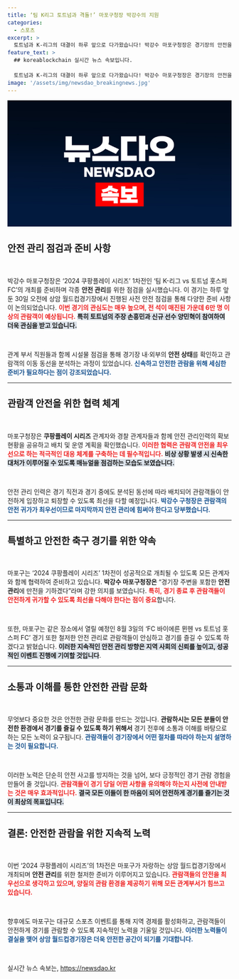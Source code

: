 ```yaml
---
title: ‘팀 K리그 토트넘과 격돌!’ 마포구청장 박강수의 지원
categories:
  - 스포츠
excerpt: >
  토트넘과 K-리그의 대결이 하루 앞으로 다가왔습니다! 박강수 마포구청장은 경기장의 안전을 철저히 점검하며 6만 관객의 안전한 관람을 기원했습니다. 이 뜨거운 경기, 당신도 놓치지 마세요!
feature_text: >
  ## koreablockchain 실시간 뉴스 속보입니다.

  토트넘과 K-리그의 대결이 하루 앞으로 다가왔습니다! 박강수 마포구청장은 경기장의 안전을 철저히 점검하며 6만 관객의 안전한 관람을 기원했습니다. 이 뜨거운 경기, 당신도 놓치지 마세요!
image: '/assets/img/newsdao_breakingnews.jpg'
---
```


<p><img src="/assets/img/newsdao_breakingnews.jpg" alt="koreablockchain 속보" /></p>

<h2 data-ke-size="size26">안전 관리 점검과 준비 사항</h2>

<p data-ke-size="size16">&nbsp;</p>

<p>박강수 마포구청장은 ‘2024 쿠팡플레이 시리즈’ 1차전인 ‘팀 K-리그 vs 토트넘 홋스퍼 FC’의 개최를 준비하며 각종 <b>안전 관리</b>를 위한 점검을 실시했습니다. 이 경기는 하루 앞둔 30일 오전에 상암 월드컵경기장에서 진행된 사전 안전 점검을 통해 다양한 준비 사항이 논의되었습니다. <b><span style="color: #ee2323;">이번 경기의 관심도는 매우 높으며, 전 석이 매진된 가운데 6만 명 이상의 관람객이 예상됩니다.</span></b> <b><span style="background-color: #21538527;">특히 토트넘의 주장 손흥민과 신규 선수 양민혁이 참여하여 더욱 관심을 받고 있습니다.</span></b></p>

<p data-ke-size="size16">&nbsp;</p>

<p>관계 부서 직원들과 함께 시설물 점검을 통해 경기장 내·외부의 <b>안전 상태</b>를 확인하고 관람객의 이동 동선을 분석하는 과정이 있었습니다. <b><span style="color: #1a5490;">신속하고 안전한 관람을 위해 세심한 준비가 필요하다는 점이 강조되었습니다.</span></b></p>

<hr>

<h2 data-ke-size="size26">관람객 안전을 위한 협력 체계</h2>

<p data-ke-size="size16">&nbsp;</p>

<p>마포구청장은 <b>쿠팡플레이 시리즈</b> 관계자와 경찰 관계자들과 함께 안전 관리인력의 확보 현황을 공유하고 배치 및 운영 계획을 확인했습니다. <b><span style="color: #ee2323;">이러한 협력은 관람객 안전을 최우선으로 하는 적극적인 대응 체계를 구축하는 데 필수적입니다.</span></b> <b><span style="background-color: #21538527;">비상 상황 발생 시 신속한 대처가 이루어질 수 있도록 매뉴얼을 점검하는 모습도 보였습니다.</span></b></p>

<p data-ke-size="size16">&nbsp;</p>

<p>안전 관리 인력은 경기 직전과 경기 중에도 분석된 동선에 따라 배치되어 관람객들이 안전하게 입장하고 퇴장할 수 있도록 최선을 다할 예정입니다. <b><span style="color: #1a5490;">박강수 구청장은 관람객의 안전 귀가가 최우선이므로 마지막까지 안전 관리에 힘써야 한다고 당부했습니다.</span></b></p>

<hr>

<h2 data-ke-size="size26">특별하고 안전한 축구 경기를 위한 약속</h2>

<p data-ke-size="size16">&nbsp;</p>

<p>마포구는 ‘2024 쿠팡플레이 시리즈’ 1차전이 성공적으로 개최될 수 있도록 모든 관계자와 함께 협력하여 준비하고 있습니다. <b>박강수 마포구청장은</b> “경기장 주변을 포함한 <b>안전 관리</b>에 만전을 기하겠다”라며 강한 의지를 보였습니다. <b><span style="color: #ee2323;">특히, 경기 종료 후 관람객들이 안전하게 귀가할 수 있도록 최선을 다해야 한다는 점이 중요</span></b>합니다.</p>

<p data-ke-size="size16">&nbsp;</p>

<p>또한, 마포구는 같은 장소에서 열릴 예정인 8월 3일의 ‘FC 바이에른 뮌헨 vs 토트넘 홋스퍼 FC’ 경기 또한 철저한 안전 관리로 관람객들이 안심하고 경기를 즐길 수 있도록 하겠다고 밝혔습니다. <b><span style="background-color: #21538527;">이러한 지속적인 안전 관리 방향은 지역 사회의 신뢰를 높이고, 성공적인 이벤트 진행에 기여할 것입니다</span></b>.</p>

<hr>

<h2 data-ke-size="size26">소통과 이해를 통한 안전한 관람 문화</h2>

<p data-ke-size="size16">&nbsp;</p>

<p>무엇보다 중요한 것은 안전한 관람 문화를 만드는 것입니다. <b>관람하시는 모든 분들이 안전한 환경에서 경기를 즐길 수 있도록 하기 위해서</b> 경기 전후에 소통과 이해를 바탕으로 하는 모든 노력이 요구됩니다. <b><span style="color: #1a5490;">관람객들이 경기장에서 어떤 절차를 따라야 하는지 설명하는 것이 필요합니다.</span></b></p>

<p data-ke-size="size16">&nbsp;</p>

<p>이러한 노력은 단순히 안전 사고를 방지하는 것을 넘어, 보다 긍정적인 경기 관람 경험을 만들어 줄 것입니다. <b><span style="color: #ee2323;">관람객들이 경기 당일 어떤 사항을 유의해야 하는지 사전에 안내받는 것은 매우 효과적입니다.</span></b> <b><span style="background-color: #21538527;">결국 모든 이들이 한 마음이 되어 안전하게 경기를 즐기는 것이 최상의 목표입니다.</span></b></p>

<hr>

<h2 data-ke-size="size26">결론: 안전한 관람을 위한 지속적 노력</h2>

<p data-ke-size="size16">&nbsp;</p>

<p>이번 ‘2024 쿠팡플레이 시리즈’의 1차전은 마포구가 자랑하는 상암 월드컵경기장에서 개최되며 <b>안전 관리</b>를 위한 철저한 준비가 이루어지고 있습니다. <b><span style="color: #ee2323;">관람객들의 안전을 최우선으로 생각하고 있으며, 양질의 관람 환경을 제공하기 위해 모든 관계부서가 힘쓰고 있습니다.</span></b></p>

<p data-ke-size="size16">&nbsp;</p>

<p>향후에도 마포구는 대규모 스포츠 이벤트를 통해 지역 경제를 활성화하고, 관람객들이 안전하게 경기를 관람할 수 있도록 지속적인 노력을 기울일 것입니다. <b><span style="color: #1a5490;">이러한 노력들이 결실을 맺어 상암 월드컵경기장은 더욱 안전한 공간이 되기를 기대합니다.</span></b></p>

<p data-ke-size="size16">&nbsp;</p>
실시간 뉴스 속보는, <a href="https://newsdao.kr" rel="dofollow">https://newsdao.kr</a>



